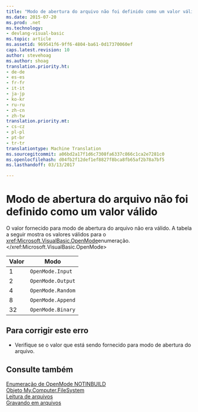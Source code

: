 ```yaml
---
title: "Modo de abertura do arquivo não foi definido como um valor válido | Documentos do Microsoft"
ms.date: 2015-07-20
ms.prod: .net
ms.technology:
- devlang-visual-basic
ms.topic: article
ms.assetid: 969541f6-9ff6-4804-ba61-0d17370060ef
caps.latest.revision: 10
author: stevehoag
ms.author: shoag
translation.priority.ht:
- de-de
- es-es
- fr-fr
- it-it
- ja-jp
- ko-kr
- ru-ru
- zh-cn
- zh-tw
translation.priority.mt:
- cs-cz
- pl-pl
- pt-br
- tr-tr
translationtype: Machine Translation
ms.sourcegitcommit: a06bd2a17f1d6c7308fa6337c866c1ca2e7281c0
ms.openlocfilehash: d04fb2f12def1ef8827f8bca8fb65af2b78a7bf5
ms.lasthandoff: 03/13/2017

---
```

# <a name="file39s-open-mode-wasn39t-set-to-a-valid-value"></a>Modo de abertura do arquivo não foi definido como um valor válido
O valor fornecido para modo de abertura do arquivo não era válido. A tabela a seguir mostra os valores válidos para o <xref:Microsoft.VisualBasic.OpenMode>enumeração.</xref:Microsoft.VisualBasic.OpenMode>  
  
|Valor|Modo|  
|-----------|----------|  
|1|`OpenMode.Input`|  
|2|`OpenMode.Output`|  
|4|`OpenMode.Random`|  
|8|`OpenMode.Append`|  
|32|`OpenMode.Binary`|  
  
## <a name="to-correct-this-error"></a>Para corrigir este erro  
  
-   Verifique se o valor que está sendo fornecido para modo de abertura do arquivo.  
  
## <a name="see-also"></a>Consulte também  
 [Enumeração de OpenMode NOTINBUILD](http://msdn.microsoft.com/en-us/e995bd42-d11f-455c-88c4-308345172633)   
 [Objeto My.Computer.FileSystem](../../visual-basic/language-reference/objects/my-computer-filesystem-object.md)   
 [Leitura de arquivos](../../visual-basic/developing-apps/programming/drives-directories-files/reading-from-files.md)   
 [Gravando em arquivos](../../visual-basic/developing-apps/programming/drives-directories-files/writing-to-files.md)
